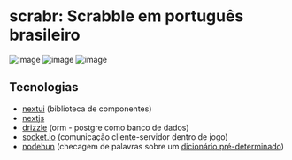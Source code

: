 # scrabr: Scrabble em português brasileiro

![image](https://github.com/eurmn/scrabr/assets/41550197/03e7a4ad-fdb2-43f4-bfa4-673b8f300a0c)
![image](https://github.com/eurmn/scrabr/assets/41550197/409b5732-b501-4620-a3ca-dd7cb0b342f6)
![image](https://github.com/eurmn/scrabr/assets/41550197/b889d838-83b6-4e4a-8034-63ec589ba5e6)

## Tecnologias
 - [nextui](https://nextui.org/) (biblioteca de componentes)
 - [nextjs](https://nextjs.org/)
 - [drizzle](https://orm.drizzle.team/) (orm - postgre como banco de dados)
 - [socket.io](https://socket.io/) (comunicação cliente-servidor dentro de jogo)
 - [nodehun](https://github.com/Wulf/nodehun) (checagem de palavras sobre um [dicionário pré-determinado](https://github.com/eurmn/scrabr/tree/main/dict))
